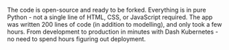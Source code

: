 The code is open-source and ready to be forked.
Everything is in pure Python - not a single line of HTML, CSS, or JavaScript required.
The app was written 200 lines of code (in addition to modelling), and only took a few hours.
From development to production in minutes with Dash Kubernetes - no need to spend hours figuring out deployment.
